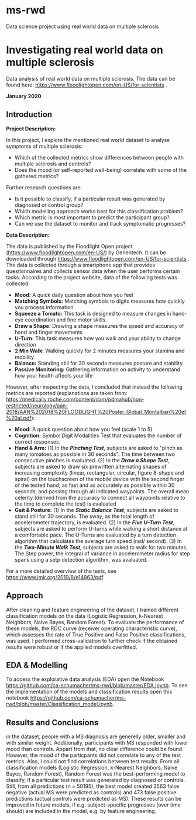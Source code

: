 # ms-rwd
Data science project using real world data on multiple sclerosis


# Investigating real world data on multiple sclerosis

Data analysis of real world data on multiple sclerosis.
The data can be found here: https://www.floodlightopen.com/en-US/for-scientists .

**January 2020**

## Introduction

**Project Description:**

In this project, I explore the mentioned real world dataset to analyse symptoms of multiple sclerosis:
* Which of the collected metrics show differences between people with multiple sclerosis and controls?
* Does the mood (or self-reported well-being) correlate with some of the gathered metrics?

Further research questions are:
* Is it possible to classify, if a particular result was generated by diagnosed or control group?
* Which modelling approach works best for this classification problem?
* Which metric is most important to predict the participant group?
* Can we use the dataset to monitor and track symptomatic progresses?

**Data Description:** 

The data is published by the Floodlight Open project (https://www.floodlightopen.com/en-US/) by Genentech. It can be downloaded through https://www.floodlightopen.com/en-US/for-scientists . The data is collected through a smartphone app that provides questionnaires and collects sensor data when the user performs certain tasks.
According to the project website, data of the following tests was collected:
* **Mood:** A quick daily question about how you feel
* **Matching Symbols:** Matching symbols to digits measures how quickly you process information 
* **Squeeze a Tomato:** This task is designed to measure changes in hand-eye coordination and fine motor skills.
* **Draw a Shape:** Drawing a shape measures the speed and accuracy of hand and finger movements
* **U-Turn:** This task measures how you walk and your ability to change direction
* **2 Min Walk:** Walking quickly for 2 minutes measures your stamina and mobility
* **Balance:** Standing still for 30 seconds measures posture and stability
* **Passive Monitoring:** Gathering information on activity to understand how your health affects your life

However, after inspecting the data, I concluded that instead the following metrics are reported (explanations are taken from: https://medically.roche.com/content/dam/pdmahub/non-restricted/neurology/aan-2018/AAN%202018%20FLOODLIGHT%20Poster_Global_Montalban%20et%20al.pdf):

* **Mood:** A quick question about how you feel (scale 1 to 5).
* **Cognition:** Symbol Digit Modalities Test that evaluates the number of correct responses.
* **Hand & Arm:** (1) In the **_Pinching Test_**, subjects are asked to "pinch as many tomatoes as possible in 30 seconds". The time between two consecutive pinches is evaluated. (2) In the **_Draw a Shape Test_**, subjects are asked to draw six prewritten alternating shapes of increasing complexity (linear, rectangular, circular, figure 8-shape and spiral) on the touchscreen of the mobile device with the second finger of the tested hand; as fast and as accurately as possible within 30 seconds, and passing through all indicated waypoints. The overall mean celerity (derived from the accuracy to connect all waypoints relative to the time to complete the test) is evaluated
* **Gait & Posture:** (1) In the **_Static Balance Test_**, subjects are asked to stand still for 30 seconds. The sway, as the total length of accelerometer trajectory, is evaluated. (2) In the **_Five U-Turn Test_**, subjects are asked to perform U-turns while walking a short distance at a comfortable pace. The U-Turns are evaluated by a turn detection algorithm that calculates the average turn speed (rad/ second). (3) In the **_Two-Minute Walk Test_**, subjects are asked to walk for two minutes. The Step power, the integral of variance in accelerometer radius for step spans using a setp detection algorithm, was avaluated. 

For a more detailed overview of the tests, see https://www.jmir.org/2019/8/e14863/pdf.

## Approach
After cleaning and feature engineering of the dataset, I trained different classification models on the data (Logistic Regression, k-Nearest Neighbors, Naive Bayes, Random Forest). To evaluate the performance of these models, the ROC curve (receiver operating characteristic curve), which assesses the rate of True Positive and False Positive classifications, was used. I performed cross-validation to further check if the obtained results were robust or if the applied models overfitted. 

## EDA & Modelling
To access the explorative data analysis (EDA) open the Notebook https://github.com/ca-schumacher/ms-rwd/blob/master/EDA.ipynb. To see the implementation of the models and classification results open this notebook https://github.com/ca-schumacher/ms-rwd/blob/master/Classification_model.ipynb.

## Results and Conclusions
in the dataset, people with a MS diagnosis are generelly older, smaller and with similar weight. Additionally, participants with MS responded with lower mood than controls. Appart from that, no clear difference could be found. However, the mood of the particpants did not correlate to any of the test metrics. Also, I could not find correlations between test results. 
From all classification models (Logistic Regression, k-Nearest Neighbors, Naive Bayes, Random Forest), Random Forest was the best-performing model to classify, if a particular test result was generated by diagnosed or controls. Still, from all predictions (n = 50195), the best model created 3563 false negative (actual MS were predicted as controls) and 473 false positive predictions (actual controls were predicted as MS). These results can be improved in future models, if e.g. subject-specific progresses (over time should) are included in the model, e.g. by feature engineering. 

